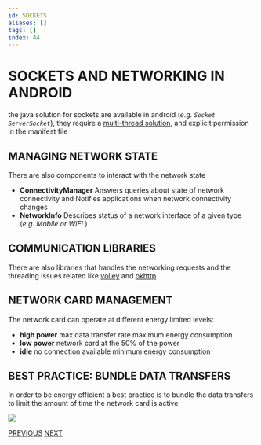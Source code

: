 ```yaml
---
id: SOCKETS
aliases: []
tags: []
index: 44
---
```


# SOCKETS AND NETWORKING IN ANDROID

the java solution for sockets are available in android (*e.g. `Socket` `ServerSocket`*), they require a [multi-thread solution](mobile_systems/ASYNCHRONOUS_TECHNIQUES.md), and explicit permission in the manifest file

## MANAGING NETWORK STATE

There are also components to interact with the network state

- **ConnectivityManager** Answers queries about state of network connectivity and Notifies applications when network connectivity changes
- **NetworkInfo** Describes status of a network interface of a given type (*e.g. Mobile or WiFi* )

## COMMUNICATION LIBRARIES

There are also libraries that handles the networking requests and the threading issues related like [volley](https://google.github.io/volley/) and [okhttp](https://square.github.io/okhttp/)

## NETWORK CARD MANAGEMENT

The network card can operate at different energy limited levels:

- **high power** max data transfer rate maximum energy consumption
- **low power** network card at the 50% of the power
- **idle** no connection available minimum energy consumption

## BEST PRACTICE: BUNDLE DATA TRANSFERS

In order to be energy efficient a best practice is to bundle the data transfers to limit the amount of time the network card is active

![](mobile_systems/Pasted%20image%2020240618124220.png)

[PREVIOUS](pages/android/ALARMS.md) [NEXT](mobile_systems/IoT/IOT.md)
